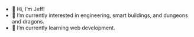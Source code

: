 - 👋 Hi, I’m Jeff!
- 👀 I’m currently interested in engineering, smart buildings, and dungeons and dragons.
- 🌱 I’m currently learning web development.

<!---
jeffreyflorek/jeffreyflorek is a ✨ special ✨ repository because its `README.md` (this file) appears on your GitHub profile.
You can click the Preview link to take a look at your changes.
--->
